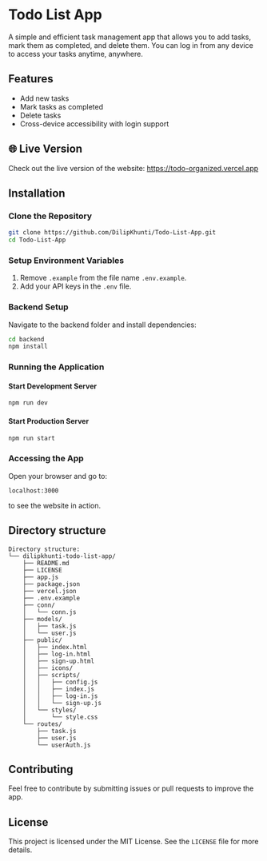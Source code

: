 # Todo List App

A simple and efficient task management app that allows you to add tasks, mark them as completed, and delete them. You can log in from any device to access your tasks anytime, anywhere.

## Features
- Add new tasks
- Mark tasks as completed
- Delete tasks
- Cross-device accessibility with login support

## 🌐 Live Version

Check out the live version of the website: https://todo-organized.vercel.app

## Installation

### Clone the Repository
```bash
git clone https://github.com/DilipKhunti/Todo-List-App.git
cd Todo-List-App
```

### Setup Environment Variables
1. Remove `.example` from the file name `.env.example`.
2. Add your API keys in the `.env` file.

### Backend Setup
Navigate to the backend folder and install dependencies:
```bash
cd backend
npm install
```

### Running the Application
#### Start Development Server
```bash
npm run dev
```

#### Start Production Server
```bash
npm run start
```

### Accessing the App
Open your browser and go to:
```
localhost:3000
```

to see the website in action.

## Directory structure
```
Directory structure:
└── dilipkhunti-todo-list-app/
    ├── README.md
    ├── LICENSE
    ├── app.js
    ├── package.json
    ├── vercel.json
    ├── .env.example
    ├── conn/
    │   └── conn.js
    ├── models/
    │   ├── task.js
    │   └── user.js
    ├── public/
    │   ├── index.html
    │   ├── log-in.html
    │   ├── sign-up.html
    │   ├── icons/
    │   ├── scripts/
    │   │   ├── config.js
    │   │   ├── index.js
    │   │   ├── log-in.js
    │   │   └── sign-up.js
    │   └── styles/
    │       └── style.css
    └── routes/
        ├── task.js
        ├── user.js
        └── userAuth.js

```

## Contributing
Feel free to contribute by submitting issues or pull requests to improve the app.

## License
This project is licensed under the MIT License. See the `LICENSE` file for more details.

